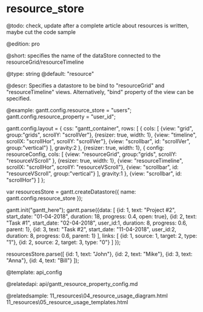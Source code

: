 resource_store
=============

@todo:
	check, update after a complete article about resources is written, maybe cut the code sample

@edition: pro

@short:
	specifies the name of the dataStore connected to the resourceGrid/resourceTimeline

@type: string
@default: "resource"

@descr:
Specifies a datastore to be bind to "resourceGrid" and "resourceTimeline" views. Alternatively, "bind" property of the view can be specified.

@example:
gantt.config.resource_store = "users";
gantt.config.resource_property = "user_id";

gantt.config.layout = {
	css: "gantt_container",
	rows: [
		{
			cols: [
				{view: "grid", group:"grids", scrollY: "scrollVer"},
				{resizer: true, width: 1},
				{view: "timeline", scrollX: "scrollHor", scrollY: "scrollVer"},
				{view: "scrollbar", id: "scrollVer", group:"vertical"}
			],
			gravity:2
		},
		{resizer: true, width: 1},
		{
			config: resourceConfig,
			cols: [
				{view: "resourceGrid", group:"grids", scrollY: "resourceVScroll" },
				{resizer: true, width: 1},
				{view: "resourceTimeline", scrollX: "scrollHor", scrollY: "resourceVScroll"},
				{view: "scrollbar", id: "resourceVScroll", group:"vertical"}
			],
			gravity:1
		},
		{view: "scrollbar", id: "scrollHor"}
	]
};

var resourcesStore = gantt.createDatastore({
	name: gantt.config.resource_store
});

gantt.init("gantt_here");
gantt.parse({data: [
    {id: 1, text: "Project #2", start_date: "01-04-2018", duration: 18, progress: 0.4, open: true},
    {id: 2, text: "Task #1", start_date: "02-04-2018", user_id:1, duration: 8, progress: 0.6, parent: 1},
    {id: 3, text: "Task #2", start_date: "11-04-2018", user_id:2, duration: 8, progress: 0.6, parent: 1}
  ],
  links: [
      {id: 1, source: 1, target: 2, type: "1"},
      {id: 2, source: 2, target: 3, type: "0"}
  ]
});

resourcesStore.parse([
	{id: 1, text: "John"},
	{id: 2, text: "Mike"},
	{id: 3, text: "Anna"},
	{id: 4, text: "Bill"}
]);

@template:	api_config

@relatedapi:
api/gantt_resource_property_config.md

@relatedsample:
11_resources\04_resource_usage_diagram.html
11_resources\05_resource_usage_templates.html


